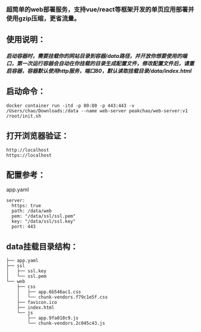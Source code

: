### 超简单的web部署服务，支持vue/react等框架开发的单页应用部署并使用gzip压缩，更省流量。

## 使用说明：

##### 启动容器时，需要挂载你的网站目录到容器/data路径，并开放你想要使用的端口，第一次运行容器会自动在你挂载的目录生成配置文件，修改配置文件后，请重启容器，容器默认使用http服务，端口80，默认读取挂载目录/data/index.html

## 启动命令：
```
docker container run -itd -p 80:80 -p 443:443 -v /Users/chao/Downloads:/data --name web-server peakchao/web-server:v1 /root/init.sh
```
## 打开浏览器验证：
```
http://localhost
https://localhost
```
## 配置参考：
app.yaml
```
server:
  https: true
  path: /data/web
  pem: "/data/ssl/ssl.pem"
  key: "/data/ssl/ssl.key"
  port: 443

```
## data挂载目录结构：
```
├── app.yaml
├── ssl
│   ├── ssl.key
│   └── ssl.pem
└── web
    ├── css
    │   ├── app.6b546ac1.css
    │   └── chunk-vendors.f79c1e5f.css
    ├── favicon.ico
    ├── index.html
    └── js
        ├── app.9fa010c9.js
        └── chunk-vendors.2c045c43.js
```

